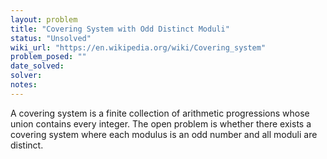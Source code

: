```yaml
---
layout: problem
title: "Covering System with Odd Distinct Moduli"
status: "Unsolved"
wiki_url: "https://en.wikipedia.org/wiki/Covering_system"
problem_posed: ""
date_solved:
solver:
notes:
---
```

A covering system is a finite collection of arithmetic progressions whose union contains every integer. The open problem is whether there exists a covering system where each modulus is an odd number and all moduli are distinct.